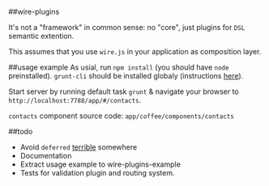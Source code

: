 ##wire-plugins

It's not a "framework" in common sense: no "core", just plugins for `DSL` semantic extention.

This assumes that you use `wire.js` in your application as composition layer.

##usage example
As usial, run `npm install` (you should have `node` preinstalled). `grunt-cli` should be installed globaly (instructions [here](http://gruntjs.com/getting-started)).

Start server by running default task `grunt` & navigate your browser to `http://localhost:7788/app/#/contacts`.

`contacts` component source code: `app/coffee/components/contacts`

##todo
+ Avoid `deferred` [terrible](https://github.com/petkaantonov/bluebird/wiki/Promise-anti-patterns#the-deferred-anti-pattern) somewhere 
+ Documentation
+ Extract usage example to wire-plugins-example
+ Tests for validation plugin and routing system.